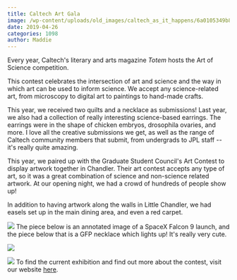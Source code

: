 ```yaml
---
title: Caltech Art Gala
image: /wp-content/uploads/old_images/caltech_as_it_happens/6a0105349b8251970b0240a4a56ee0200b.jpg
date: 2019-04-26
categories: 1098
author: Maddie
---
```

Every year, Caltech's literary and arts magazine *Totem* hosts the Art of Science competition. 

This contest celebrates the intersection of art and science and the way in which art can be used to inform science. We accept any science-related art, from microscopy to digital art to paintings to hand-made crafts. 

This year, we received two quilts and a necklace as submissions! Last year, we also had a collection of really interesting science-based earrings. The earrings were in the shape of chicken embryos, drosophila ovaries, and more. I love all the creative submissions we get, as well as the range of Caltech community members that submit, from undergrads to JPL staff -- it's really quite amazing.

This year, we paired up with the Graduate Student Council's Art Contest to display artwork together in Chandler. Their art contest accepts any type of art, so it was a great combination of science and non-science related artwork. At our opening night, we had a crowd of hundreds of people show up!

In addition to having artwork along the walls in Little Chandler, we had easels set up in the main dining area, and even a red carpet.


![](/old_images/caltech_as_it_happens/6a0105349b8251970b0240a4a56ee4200b.jpg)
The piece below is an annotated image of a SpaceX Falcon 9 launch, and the piece below that is a GFP necklace which lights up! It's really very cute.


![](/old_images/caltech_as_it_happens/6a0105349b8251970b0240a4a56edc200b.jpg)


![](/old_images/caltech_as_it_happens/6a0105349b8251970b0240a4a56ef6200b.jpg)
To find the current exhibition and find out more about the contest, visit our website [here](https://artofscience.caltech.edu/exhibition).